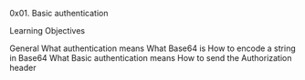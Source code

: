 0x01. Basic authentication

Learning Objectives

General
What authentication means
What Base64 is
How to encode a string in Base64
What Basic authentication means
How to send the Authorization header